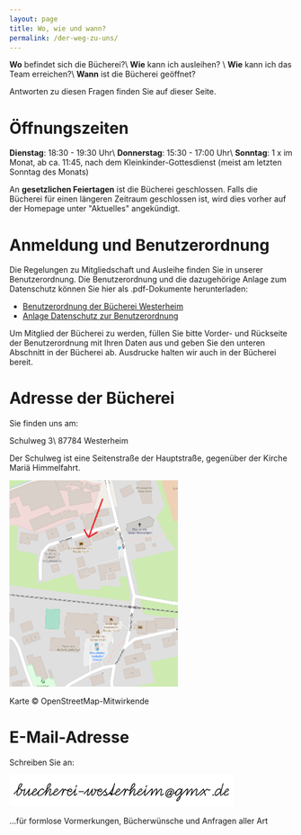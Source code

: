 ```yaml
---
layout: page
title: Wo, wie und wann?
permalink: /der-weg-zu-uns/
---
```


**Wo** befindet sich die Bücherei?\\
**Wie** kann ich ausleihen? \\
**Wie** kann ich das Team erreichen?\\
**Wann** ist die Bücherei geöffnet?

Antworten zu diesen Fragen finden Sie auf dieser Seite.

# Öffnungszeiten

**Dienstag**: 18:30 - 19:30 Uhr\\
**Donnerstag**: 15:30 - 17:00 Uhr\\
**Sonntag**: 1 x im Monat, ab ca. 11:45, nach dem Kleinkinder-Gottesdienst (meist am letzten Sonntag des Monats)

An **gesetzlichen Feiertagen** ist die Bücherei geschlossen. Falls die Bücherei für einen längeren Zeitraum geschlossen ist, wird dies vorher auf der Homepage unter "Aktuelles" angekündigt.

# Anmeldung und Benutzerordnung

Die Regelungen zu Mitgliedschaft und Ausleihe finden Sie in unserer Benutzerordnung. Die Benutzerordnung und die dazugehörige Anlage zum Datenschutz können Sie hier als .pdf-Dokumente herunterladen:

- [Benutzerordnung der Bücherei Westerheim](/Benutzerordnung-Buecherei-Westerheim.pdf)
- [Anlage Datenschutz zur Benutzerordnung](/Anlage-Datenschutz-fuer-die-Benutzungsordnung.pdf)

Um Mitglied der Bücherei zu werden, füllen Sie bitte Vorder- und Rückseite der Benutzerordnung mit Ihren Daten aus und geben Sie den unteren Abschnitt in der Bücherei ab. Ausdrucke halten wir auch in der Bücherei bereit.

# Adresse der Bücherei

Sie finden uns am:

Schulweg 3\\
87784 Westerheim

Der Schulweg ist eine Seitenstraße der Hauptstraße, gegenüber der Kirche Mariä Himmelfahrt.

<a href="https://www.openstreetmap.org/?mlat=48.01687&mlon=10.30149#map=17/48.01687/10.30149"><img src="/images/karte.png" width="300px"></a>

Karte © OpenStreetMap-Mitwirkende 

# E-Mail-Adresse

Schreiben Sie an:

<img src="/images/schreibuns.png" width="400px">

...für formlose Vormerkungen, Bücherwünsche und Anfragen aller Art

